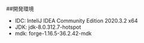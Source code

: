 ##開発環境

- IDC: InteliJ IDEA Community Edition 2020.3.2 x64
- JDK: jdk-8.0.312.7-hotspot
- mdk: forge-1.16.5-36.2.42-mdk
